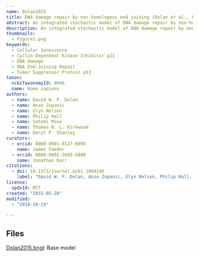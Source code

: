 ```yaml
---
name: Dolan2015
title: DNA damage repair by non-homologous end joining (Dolan et al., PLoS Comput Biol, 2015)
abstract: An integrated stochastic model of DNA damage repair by non-homologous end joining and of gamma irradiation-induced cellular senescence in human cells that are not apoptosis-prone, which successfully explains the changes that occur in the dynamics of DNA damage repair after irradiation.
description: An integrated stochastic model of DNA damage repair by non-homologous end joining and of gamma irradiation-induced cellular senescence in human cells that are not apoptosis-prone. The integrated model successfully explains the changes that occur in the dynamics of DNA damage repair after irradiation. Simulations of p53/p21 dynamics after irradiation agree well with previously published experimental studies. Additionally, the model captures that low-dose fractionated irradiation of cells leads to temporal patterns in p53/p21 that lead to significant cellular senescence. The integrated model is valuable for studying the processes of DNA damage induced cell fate and predicting the effectiveness of DNA damage related medical interventions at the cellular level.
thumbnails:
  - Figure1.png
keywords:
  - Cellular Senescence
  - Cyclin-Dependent Kinase Inhibitor p21
  - DNA damage
  - DNA End-Joining Repair
  - Tumor Suppressor Protein p53
taxon:
  ncbiTaxonomyId: 9606
  name: Homo sapiens
authors:
  - name: David W. P. Dolan
  - name: Anze Zupanic
  - name: Glyn Nelson
  - name: Philip Hall
  - name: Satomi Miwa
  - name: Thomas B. L. Kirkwood
  - name: Daryl P. Shanley
curators:
  - orcid: 0000-0001-8127-609X
    name: James Faeder
  - orcid: 0000-0002-2605-5080
    name: Jonathan Karr
citations:
  - doi: 10.1371/journal.pcbi.1004246
    label: "David W. P. Dolan, Anze Zupanic, Glyn Nelson, Philip Hall, Satomi Miwa, Thomas B. L. Kirkwood &amp; Daryl P. Shanley. Integrated Stochastic Model of DNA Damage Repair by Non-homologous End Joining and p53/p21- Mediated Early Senescence Signalling. PLoS Comput Biol 11, 5 (2015): e1004246."
license:
  spdxId: MIT
created: "2015-05-28"
modified:
  - "2018-10-24"

---
```


## Files
[Dolan2015.bngl](Dolan2015.bngl): Base model
